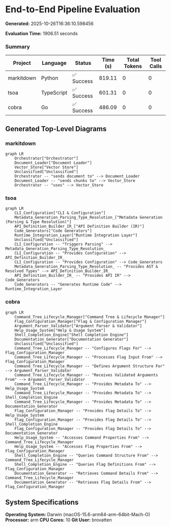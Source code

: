# End-to-End Pipeline Evaluation

**Generated:** 2025-10-26T16:36:10.598456

**Evaluation Time:** 1906.51 seconds

### Summary

| Project | Language | Status | Time (s) | Total Tokens | Tool Calls |
|---------|----------|--------|----------|--------------|------------|
| markitdown | Python | ✅ Success | 819.11 | 0 | 0 |
| tsoa | TypeScript | ✅ Success | 601.31 | 0 | 0 |
| cobra | Go | ✅ Success | 486.09 | 0 | 0 |

## Generated Top-Level Diagrams

### markitdown

```mermaid
graph LR
    Orchestrator["Orchestrator"]
    Document_Loader["Document Loader"]
    Vector_Store["Vector Store"]
    Unclassified["Unclassified"]
    Orchestrator -- "sends document to" --> Document_Loader
    Document_Loader -- "sends chunks to" --> Vector_Store
    Orchestrator -- "uses" --> Vector_Store
```

### tsoa

```mermaid
graph LR
    CLI_Configuration["CLI & Configuration"]
    Metadata_Generation_Parsing_Type_Resolution_["Metadata Generation (Parsing & Type Resolution)"]
    API_Definition_Builder_IR_["API Definition Builder (IR)"]
    Code_Generators["Code Generators"]
    Runtime_Integration_Layer["Runtime Integration Layer"]
    Unclassified["Unclassified"]
    CLI_Configuration -- "Triggers Parsing" --> Metadata_Generation_Parsing_Type_Resolution_
    CLI_Configuration -- "Provides Configuration" --> API_Definition_Builder_IR_
    CLI_Configuration -- "Provides Configuration" --> Code_Generators
    Metadata_Generation_Parsing_Type_Resolution_ -- "Provides AST & Resolved Types" --> API_Definition_Builder_IR_
    API_Definition_Builder_IR_ -- "Provides API IR" --> Code_Generators
    Code_Generators -- "Generates Runtime Code" --> Runtime_Integration_Layer
```

### cobra

```mermaid
graph LR
    Command_Tree_Lifecycle_Manager["Command Tree & Lifecycle Manager"]
    Flag_Configuration_Manager["Flag & Configuration Manager"]
    Argument_Parser_Validator["Argument Parser & Validator"]
    Help_Usage_System["Help & Usage System"]
    Shell_Completion_Engine["Shell Completion Engine"]
    Documentation_Generator["Documentation Generator"]
    Unclassified["Unclassified"]
    Command_Tree_Lifecycle_Manager -- "Configures Flags For" --> Flag_Configuration_Manager
    Command_Tree_Lifecycle_Manager -- "Processes Flag Input From" --> Flag_Configuration_Manager
    Command_Tree_Lifecycle_Manager -- "Defines Argument Structure For" --> Argument_Parser_Validator
    Command_Tree_Lifecycle_Manager -- "Receives Validated Arguments From" --> Argument_Parser_Validator
    Command_Tree_Lifecycle_Manager -- "Provides Metadata To" --> Help_Usage_System
    Command_Tree_Lifecycle_Manager -- "Provides Metadata To" --> Shell_Completion_Engine
    Command_Tree_Lifecycle_Manager -- "Provides Metadata To" --> Documentation_Generator
    Flag_Configuration_Manager -- "Provides Flag Details To" --> Help_Usage_System
    Flag_Configuration_Manager -- "Provides Flag Details To" --> Shell_Completion_Engine
    Flag_Configuration_Manager -- "Provides Flag Details To" --> Documentation_Generator
    Help_Usage_System -- "Accesses Command Properties From" --> Command_Tree_Lifecycle_Manager
    Help_Usage_System -- "Accesses Flag Properties From" --> Flag_Configuration_Manager
    Shell_Completion_Engine -- "Queries Command Structure From" --> Command_Tree_Lifecycle_Manager
    Shell_Completion_Engine -- "Queries Flag Definitions From" --> Flag_Configuration_Manager
    Documentation_Generator -- "Retrieves Command Details From" --> Command_Tree_Lifecycle_Manager
    Documentation_Generator -- "Retrieves Flag Details From" --> Flag_Configuration_Manager
```

## System Specifications

**Operating System:** Darwin (macOS-15.6-arm64-arm-64bit-Mach-O)
**Processor:** arm
**CPU Cores:** 10
**Git User:** brovatten
